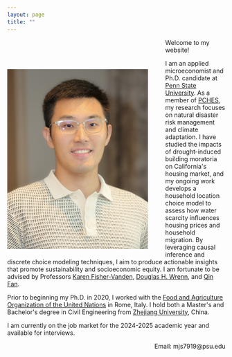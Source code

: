 ```yaml
---
layout: page
title: ""
---
```


<img src="Profile.JPG" alt="Profile Picture" style="float: left; margin: 70px 40px 20px 0; width: 325px; height: auto;"/>

Welcome to my website!

I am an applied microeconomist and Ph.D. candidate at [Penn State University](https://www.psu.edu/). As a member of [PCHES](https://www.pches.psu.edu/), my research focuses on natural disaster risk management and climate adaptation. I have studied the impacts of drought-induced building moratoria on California's housing market, and my ongoing work develops a household location choice model to assess how water scarcity influences housing prices and household migration. By leveraging causal inference and discrete choice modeling techniques, I aim to produce actionable insights that promote sustainability and socioeconomic equity. I am fortunate to be advised by Professors [Karen Fisher-Vanden](https://aese.psu.edu/directory/kaf26), [Douglas H. Wrenn](https://aese.psu.edu/directory/dhw121), and [Qin Fan](https://craig.fresnostate.edu/about/directory/econ/fan-qin.html).

Prior to beginning my Ph.D. in 2020, I worked with the [Food and Agriculture Organization of the United Nations](https://www.fao.org/home/en) in Rome, Italy. I hold both a Master's and Bachelor's degree in Civil Engineering from [Zhejiang University](https://www.zju.edu.cn/english/), China.  

I am currently on the job market for the 2024-2025 academic year and available for interviews.  

<div style="text-align: right;">
    Email: mjs7919@psu.edu
</div>
